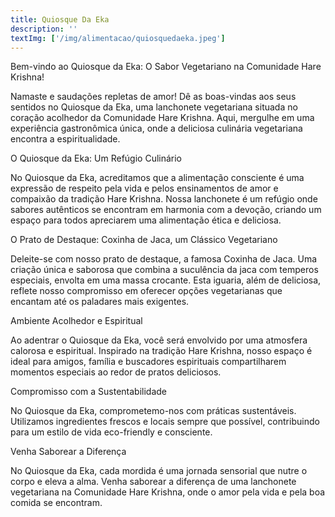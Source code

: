 ```yaml
---
title: Quiosque Da Eka
description: ''
textImg: ['/img/alimentacao/quiosquedaeka.jpeg']
---
```

Bem-vindo ao Quiosque da Eka: O Sabor Vegetariano na Comunidade Hare Krishna!

Namaste e saudações repletas de amor! Dê as boas-vindas aos seus sentidos no Quiosque da Eka, uma lanchonete vegetariana situada no coração acolhedor da Comunidade Hare Krishna. Aqui, mergulhe em uma experiência gastronômica única, onde a deliciosa culinária vegetariana encontra a espiritualidade.

O Quiosque da Eka: Um Refúgio Culinário

No Quiosque da Eka, acreditamos que a alimentação consciente é uma expressão de respeito pela vida e pelos ensinamentos de amor e compaixão da tradição Hare Krishna. Nossa lanchonete é um refúgio onde sabores autênticos se encontram em harmonia com a devoção, criando um espaço para todos apreciarem uma alimentação ética e deliciosa.

O Prato de Destaque: Coxinha de Jaca, um Clássico Vegetariano

Deleite-se com nosso prato de destaque, a famosa Coxinha de Jaca. Uma criação única e saborosa que combina a suculência da jaca com temperos especiais, envolta em uma massa crocante. Esta iguaria, além de deliciosa, reflete nosso compromisso em oferecer opções vegetarianas que encantam até os paladares mais exigentes.

Ambiente Acolhedor e Espiritual

Ao adentrar o Quiosque da Eka, você será envolvido por uma atmosfera calorosa e espiritual. Inspirado na tradição Hare Krishna, nosso espaço é ideal para amigos, família e buscadores espirituais compartilharem momentos especiais ao redor de pratos deliciosos.

Compromisso com a Sustentabilidade

No Quiosque da Eka, comprometemo-nos com práticas sustentáveis. Utilizamos ingredientes frescos e locais sempre que possível, contribuindo para um estilo de vida eco-friendly e consciente.

Venha Saborear a Diferença

No Quiosque da Eka, cada mordida é uma jornada sensorial que nutre o corpo e eleva a alma. Venha saborear a diferença de uma lanchonete vegetariana na Comunidade Hare Krishna, onde o amor pela vida e pela boa comida se encontram.